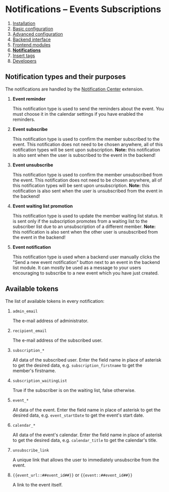 # Notifications – Events Subscriptions

1. [Installation](01-installation.md)
2. [Basic configuration](02-basics.md)
3. [Advanced configuration](03-advanced.md)
4. [Backend interface](04-backend.md)
5. [Frontend modules](05-frontend-modules.md)
6. [**Notifications**](06-notifications.md)
7. [Insert tags](07-insert-tags.md)
8. [Developers](08-developers.md)


## Notification types and their purposes

The notifications are handled by the
[Notification Center](https://github.com/terminal42/contao-notification_center) extension.

1. **Event reminder**

   This notification type is used to send the reminders about the event. You must choose it in the
   calendar settings if you have enabled the reminders.

2. **Event subscribe**

   This notification type is used to confirm the member subscribed to the event. This notification
   does not need to be chosen anywhere, all of this notification types will be sent upon subscription.
   **Note:** this notification is also sent when the user is subscribed to the event in the backend!

3. **Event unsubscribe**

   This notification type is used to confirm the member unsubscribed from the event. This notification
   does not need to be chosen anywhere, all of this notification types will be sent upon unsubscription.
   **Note:** this notification is also sent when the user is unsubscribed from the event in the backend!

4. **Event waiting list promotion**

   This notification type is used to update the member waiting list status. It is sent only if the subscription
   promotes from a waiting list to the subscriber list due to an unsubscription of a different member.
   **Note:** this notification is also sent when the other user is unsubscribed from the event in the backend!

5. **Event notification**

   This notification type is used when a backend user manually clicks the "Send a new event notification" button next
   to an event in the backend list module. It can mostly be used as a message to your users encouraging to subscribe
   to a new event which you have just created.

## Available tokens

The list of available tokens in every notification:

1. `admin_email`

   The e-mail address of administrator.

2. `recipient_email`

   The e-mail address of the subscribed user.

3. `subscription_*`

   All data of the subscribed user. Enter the field name in place of asterisk to get
   the desired data, e.g. `subscription_firstname` to get the member's firstname.

4. `subscription_waitingList`

   True if the subscriber is on the waiting list, false otherwise.

4. `event_*`

   All data of the event. Enter the field name in place of asterisk to get
   the desired data, e.g. `event_startDate` to get the event's start date.

5. `calendar_*`

   All data of the event's calendar. Enter the field name in place of asterisk to get
   the desired data, e.g. `calendar_title` to get the calendar's title.

6. `unsubscribe_link`

   A unique link that allows the user to immediately unsubscribe from the event.
   
7. `{{event_url::##event_id##}}` or `{{event::##event_id##}}`

   A link to the event itself.

